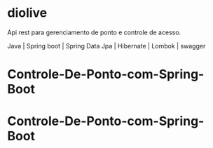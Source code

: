 # diolive

Api rest para gerenciamento de ponto e controle de acesso.

Java | Spring boot | Spring Data Jpa | Hibernate | Lombok | swagger
# Controle-De-Ponto-com-Spring-Boot
# Controle-De-Ponto-com-Spring-Boot
